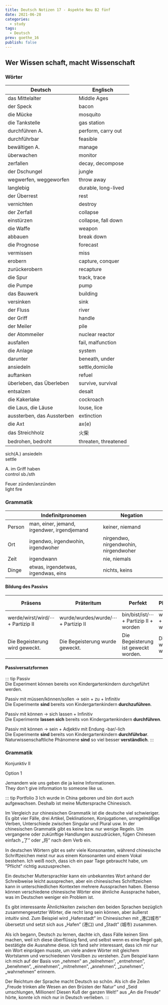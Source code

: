 ```yaml
---
title: Deutsch Notizen 17 - Aspekte Neu B2 fünf
date: 2021-06-28
categories:
  - study
tags:
  - Deutsch
prev: goethe_16
publish: false
---
```


## Wer Wissen schaft, macht Wissenschaft

### Wörter

| Deutsch                    | Englisch             |
| -------------------------- | -------------------- |
| das Mittelalter            | Middle Ages          |
| der Speck                  | bacon                |
| die Mücke                  | mosquito             |
| die Tankstelle             | gas station          |
| durchführen A.             | perform, carry out   |
| durchführbar               | feasible             |
| bewältigen A.              | manage               |
| überwachen                 | monitor              |
| zerfallen                  | decay, decompose     |
| der Dschungel              | jungle               |
| wegwerfen, weggeworfen     | throw away           |
| langlebig                  | durable, long-lived  |
| der Überrest               | rest                 |
| vernichten                 | destroy              |
| der Zerfall                | collapse             |
| einstürzen                 | collapse, fall down  |
| die Waffe                  | weapon               |
| abbauen                    | break down           |
| die Prognose               | forecast             |
| vermissen                  | miss                 |
| erobern                    | capture, conquer     |
| zurückerobern              | recapture            |
| die Spur                   | track, trace         |
| die Pumpe                  | pump                 |
| das Bauwerk                | building             |
| versinken                  | sink                 |
| der Fluss                  | river                |
| der Griff                  | handle               |
| der Meiler                 | pile                 |
| der Atommeiler             | nuclear reactor      |
| ausfallen                  | fail, malfunction    |
| die Anlage                 | system               |
| darunter                   | beneath, under       |
| ansiedeln                  | settle,domicile      |
| auftanken                  | refuel               |
| überleben, das Überleben   | survive, survival    |
| entsalzen                  | desalt               |
| die Kakerlake              | cockroach            |
| die Laus, die Läuse        | louse, lice          |
| aussterben, das Aussterben | extinction           |
| die Axt                    | ax(e)                |
| das Streichholz            | 火柴                 |
| bedrohen, bedroht          | threaten, threatened |

sich(A.) ansiedeln  
settle

A. im Griff haben  
control sb./sth

Feuer zünden/anzünden  
light fire

### Grammatik

|        | Indefinitpronomen                           | Negation                              |
| ------ | ------------------------------------------- | ------------------------------------- |
| Person | man, einer, jemand, irgendwer, irgendjemand | keiner, niemand                       |
| Ort    | irgendwo, irgendwohin, irgendwoher          | nirgendwo, nirgendwohin, nirgendwoher |
| Zeit   | irgendwann                                  | nie, niemals                          |
| Dinge  | etwas, irgendetwas, irgendwas, eins         | nichts, keins                         |

#### Bildung des Passivs

| Präsens                                 | Präteritum                                | Perfekt                                      | Plusquamperfekt                               | mit Modalverb                         |
| --------------------------------------- | ----------------------------------------- | -------------------------------------------- | --------------------------------------------- | ------------------------------------- |
| werde/wirst/wird/$\cdots$ + Partizip II | wurde/wurdes/wurde/$\cdots$ + Partizip II | bin/bist/ist/$\cdots$ + Partizip II + worden | war/warst/war/$\cdots$ + Partizip II + worden | Modalverb + Partizip II + werden      |
| Die Begeisterung wird geweckt.          | Die Begeisterung wurde geweckt.           | Die Begeisterung ist geweckt worden.         | Die Begeisterung war geweckt worden.          | Die Begeisterung soll geweckt werden. |

#### Passiversatzformen

::: tip
Passiv  
Die Experiment können bereits von Kindergartenkindern durchgeführt werden.

Passiv mit müssen/können/sollen $\rightarrow$ sein + zu + Infinitiv  
Die Experimente **sind** bereits von Kindergartenkindern **durchzuführen**.

Passiv mit können $\rightarrow$ sich lassen + Infinitiv  
Die Experimente **lassen sich** bereits von Kindergartenkindern **durchführen**.

Passiv mit können $\rightarrow$ sein + Adjektiv mit Endung -bar/-lich  
Die Experimente **sind** bereits von Kindergartenkindern **durchführbar**.  
Naturwissenschaftliche Phänomene **sind** so viel besser **verständlich**.
:::

### Grammatik

Konjunktiv II

Option 1

Jemandem wie uns geben die ja keine Informationen.  
They don't give information to someone like us.

::: tip Portfolio 3
Ich wurde in China geboren und bin dort auch aufgewachsen. Deshalb ist meine Muttersprache Chinesisch.

Im Vergleich zur chinesischen Grammatik ist die deutsche viel schwieriger. Es gibt vier Fälle, drei Artikel, Deklinationen, Konjugationen, unregelmäßige Verben, Unterschiede zwischen Singular und Plural usw. In der chinesischen Grammatik gibt es keine bzw. nur wenige Regeln. Um vergangene oder zukünftige Handlungen auszudrücken, fügen Chinesen einfach „了” oder „将” nach dem Verb ein.

In deutschen Wörtern gibt es sehr viele Konsonanten, während chinesische Schriftzeichen meist nur aus einem Konsonanten und einem Vokal bestehen. Ich weiß noch, dass ich ein paar Tage gebraucht habe, um "Pflicht" richtig auszusprechen.

Ein deutscher Muttersprachler kann ein unbekanntes Wort anhand der Schreibweise leicht aussprechen, aber ein chinesisches Schriftzeichen kann in unterschiedlichen Kontexten mehrere Aussprachen haben. Ebenso können verschiedene chinesische Wörter eine ähnliche Aussprache haben, was im Deutschen weniger ein Problem ist.

Es gibt interessante Ähnlichkeiten zwischen den beiden Sprachen bezüglich zusammengesetzter Wörter, die recht lang sein können, aber äußerst intuitiv sind. Zum Beispiel wird „Hafenstadt” im Chinesischen mit „港口城市” übersetzt und setzt sich aus „Hafen” (港口) und „Stadt” (城市) zusammen.

Als ich begann, Deutsch zu lernen, dachte ich, dass Fälle keinen Sinn machen, weil ich diese überflüssig fand, und selbst wenn es eine Regel gab, bestätigte die Ausnahme diese. Ich fand sehr interessant, dass ich mir nur ein Wort einprägen musste, um viele andere Wörter mit gleichem Wortstamm und verschiedenen Vorsilben zu verstehen. Zum Beispiel kann ich mich auf der Basis von „nehmen” an „teilnehmen”, „entnehmen”, „benehmen”, „einnehmen”, „mitnehmen”, „annehmen”, „zunehmen”, „wahrnehmen” erinnern.

Der Reichtum der Sprache macht Deutsch so schön. Als ich die Zeilen „Freude trinken alle Wesen an den Brüsten der Natur” und „Seid umschlungen, Millionen! Diesen Kuß der ganzen Welt!” aus „An die Freude” hörte, konnte ich mich nur in Deutsch verlieben.
:::
